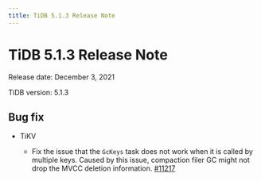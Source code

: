 ```yaml
---
title: TiDB 5.1.3 Release Note
---
```


# TiDB 5.1.3 Release Note

Release date: December 3, 2021

TiDB version: 5.1.3

## Bug fix

+ TiKV

    - Fix the issue that the `GcKeys` task does not work when it is called by multiple keys. Caused by this issue, compaction filer GC might not drop the MVCC deletion information. [#11217](https://github.com/tikv/tikv/issues/11217)
